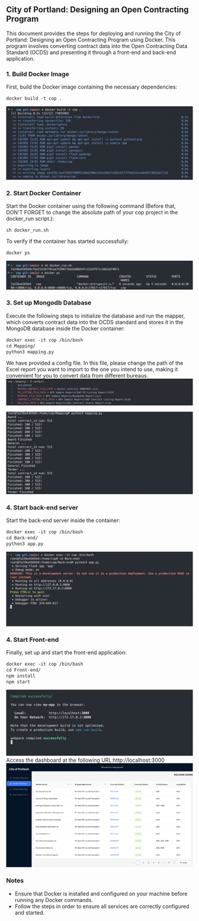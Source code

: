 ## City of Portland: Designing an Open Contracting Program
This document provides the steps for deploying and running the City of Portland: Designing an Open Contracting Program using Docker. This program involves converting contract data into the Open Contracting Data Standard (OCDS) and presenting it through a front-end and back-end application.
### **1. Build Docker Image**
First, build the Docker image containing the necessary dependencies:
```
docker build -t cop .
```
![Alt text](./src/docker_build.png)

### **2. Start Docker Container**
Start the Docker container using the following command (Before that, DON'T FORGET to change the absolute path of your cop project in the docker_run script.):
```
sh docker_run.sh
```
To verify if the container has started successfully:
```
docker ps
```
![Alt text](./src/docker_run.png)

### **3. Set up Mongodb Database**
Execute the following steps to initialize the database and run the mapper, which converts contract data into the OCDS standard and stores it in the MongoDB database inside the Docker container:
```
docker exec -it cop /bin/bash
cd Mapping/
python3 mapping.py
```
We have provided a config file. In this file, please change the path of the Excel report you want to import to the one you intend to use, making it convenient for you to convert data from different bureaus.
![Alt text](./src/config.png)

![Alt text](./src/initiate_db.png)

### **4. Start back-end server**
Start the back-end server inside the container:
```
docker exec -it cop /bin/bash
cd Back-end/
python3 app.py
```
![Alt text](./src/back_end.png)
### **4. Start Front-end**
Finally, set up and start the front-end application:
```
docker exec -it cop /bin/bash
cd Front-end/
npm install
npm start
```
![Alt text](./src/front_end.png)
Access the dashboard at the following URL:http://localhost:3000
![Alt text](./src/dash_board.png)
### **Notes**
- Ensure that Docker is installed and configured on your machine before running any Docker commands.
- Follow the steps in order to ensure all services are correctly configured and started.
